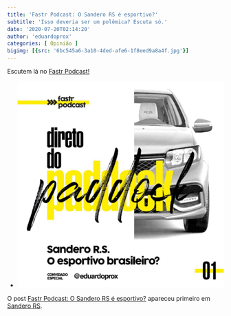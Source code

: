 ```yaml
---
title: 'Fastr Podcast: O Sandero RS é esportivo?'
subtitle: 'Isso deveria ser um polêmica? Escuta só.'
date: '2020-07-20T02:14:20'
author: 'eduardoprox'
categories: [ Opinião ]
bigimg: [{src: '6bc545a6-3a10-4ded-afe6-1f8eed9a8a4f.jpg'}]
---
```


Escutem lá no [Fastr Podcast!](https://www.fastr.com.br/home/episode/353a6ff6/direto-do-paddock-01-sandero-rs-o-esportivo-brasileiro)


* ![](6bc545a6-3a10-4ded-afe6-1f8eed9a8a4f-1024x1024.jpg)


O post [Fastr Podcast: O Sandero RS é esportivo?](https://sanderors.com/fastr-podcast-o-sandero-rs-e-esportivo/) apareceu primeiro em [Sandero RS](https://sanderors.com).

